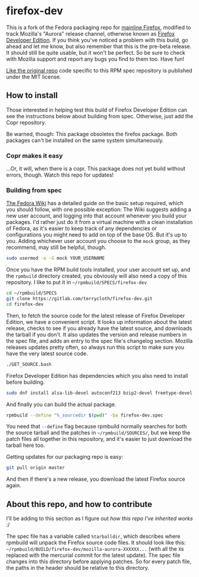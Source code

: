 firefox-dev
===========

This is a fork of the Fedora packaging repo for
[mainline Firefox](http://pkgs.fedoraproject.org/cgit/firefox.git/),
modified to track Mozilla's "Aurora" release channel, otherwise known as
[Firefox Developer Edition](https://www.mozilla.org/firefox/developer/).
If you think you've noticed a problem with this build, go ahead and let me know,
but also remember that this is the pre-beta release. It should still be quite
usable, but it won't be perfect. So be sure to check with Mozilla support and
report any bugs you find to them too. Have fun!

[Like the original repo](https://fedoraproject.org/wiki/Licensing:Main#License_of_Fedora_SPEC_Files)
code specific to this RPM spec repository is published under the MIT license.



## How to install

Those interested in helping test this build of Firefox Developer Edition can
see the instructions below about building from spec. Otherwise, just add the
Copr repository.

Be warned, though: This package obsoletes the firefox package. Both packages
can't be installed on the same system simultaneously.


### Copr makes it easy

...Or, it will, when there is a copr. This package does not yet build without
errors, though. Watch this repo for updates!


### Building from spec

[The Fedora Wiki](https://fedoraproject.org/wiki/How_to_create_an_RPM_package#Preparing_your_system)
has a detailed guide on the basic setup required, which you should follow, with
one possible exception: The Wiki suggests adding a new user account, and logging
into that account whenever you build your packages. I'd rather just do it from a
virtual machine with a clean installation of Fedora, as it's easier to keep
track of any dependencies or configurations you might need to add on top of the
base OS. But it's up to you. Adding whichever user account you choose to the
`mock` group, as they recommend, may still be helpful, though.

``` bash
sudo usermod -a -G mock YOUR_USERNAME
```

Once you have the RPM build tools installed, your user account set up, and the
`rpmbuild` directory created, you obviously will also need a copy of this
repository. I like to put it in `~/rpmbuild/SPECS/firefox-dev`

``` bash
cd ~/rpmbuild/SPECS
git clone https://gitlab.com/terrycloth/firefox-dev.git
cd firefox-dev
```

Then, to fetch the source code for the latest release of Firefox Developer
Edition, we have a convenient script. It looks up information about the latest
release, checks to see if you already have the latest source, and downloads the
tarball if you don't. It also updates the version and release numbers in the
spec file, and adds an entry to the spec file's changelog section. Mozilla
releases updates pretty often, so always run this script to make sure you have
the very latest source code.

``` bash
./GET_SOURCE.bash
```

Firefox Developer Edition has dependencies which you also need to install before
building.

``` bash
sudo dnf install alsa-lib-devel autoconf213 bzip2-devel freetype-devel gcc-c++ GConf2-devel GConf2-devel gstreamer1-devel gstreamer1-plugins-base-devel gtk2-devel gtk3-devel hunspell-devel ImageMagick krb5-devel libcurl-devel libffi-devel libicu-devel libIDL-devel libjpeg-devel libnotify-devel libpng-devel libvpx-devel libXrender-devel libXt-devel mesa-libGL-devel nspr-devel nss-devel nss-static pango-devel pulseaudio-libs-devel sqlite-devel startup-notification-devel yasm zlib-devel
```

And finally you can build the actual package.

``` bash
rpmbuild --define "%_sourcedir $(pwd)" -ba firefox-dev.spec
```

You need that `--define` flag because rpmbuild normally searches for both the
source tarball and the patches in `~/rpmbuild/SOURCES/`, but we keep the patch
files all together in this repository, and it's easier to just download the
tarball here too.

Getting updates for our packaging repo is easy:

``` bash
git pull origin master
```

And then if there's a new release, you download the latest Firefox source
again.



## About this repo, and how to contribute

I'll be adding to this section as I figure out *how this repo I've inherited
works* :/

The spec file has a variable called `%tarballdir`, which describes where
rpmbuild will unpack the Firefox source code files. It should look like this:
`~/rpmbuild/BUILD/firefox-dev/mozilla-aurora-XXXXXX...` (with all the `X`s
replaced with the mercurial commit for the latest update). The spec file changes
into this directory before applying patches. So for every patch file, the paths
in the header should be relative to this directory.

